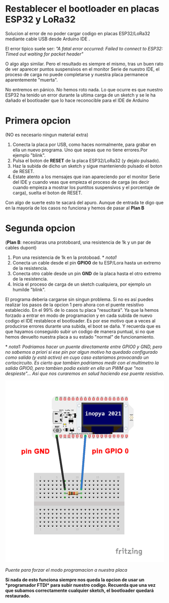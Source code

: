 # Restablecer el bootloader en placas ESP32 y LoRa32
Solucion al error de no poder cargar codigo en placas ESP32/LoRa32 mediante cable USB desde Arduino IDE .

El error tipico suele ser:
*"A fatal error occurred: Failed to connect to ESP32: Timed out waiting for packet header"*

O algo  algo similar. Pero el resultado es siempre el mismo, tras un buen rato de ver aparecer puntos suspensivos en el monitor Serie de nuestro IDE, el proceso de carga no puede completarse y nuestra placa permanece aparentemente "muerta".

No entremos en pánico. No hemos roto nada. Lo que ocurre es que nuestro ESP32 ha tenido un error durante la ultima carga de un sketch y se le ha dañado el bootloader que lo hace reconocible para el IDE de Arduino

# Primera opcion 
(NO es necesario ningun material extra)

  1) Conecta la placa por USB, como haces normalmente, para grabar en ella un nuevo programa. Uno que sepas que no tiene errores.Por ejemplo "blink".
  2) Pulsa el boton de **RESET** de la placa ESP32/LoRa32 (y dejalo pulsado).
  3) Haz la subida de dicho un sketch y sigue manteniendo pulsado el boton de RESET.
  4) Estate atento a los mensajes que iran apareciendo por el monitor Serie del IDE  y cuando veas que empieza el proceso de carga (es decir cuando empieza a  mostrar los puntitos suspensivos y el porcentaje de carga), suelta el boton de RESET.
  

Con algo de suerte esto te sacará del apuro. Aunque de entrada te digo que en la mayoría de los casos no funciona y hemos de pasar al **Plan B**


# Segunda opcion
(**Plan B**: necesitaras una protoboard, una resistencia de 1k y un par de cables dupont)

  1) Pon una resistencia de 1k en la protoboad. \* *nota1*
  2) Conecta un cable desde el pin **GPIO0** de tu ESP/Lora hasta un extremo de la resistencia.
  3) Conecta otro cable desde un pin **GND** de la placa hasta el otro extremo de la resistencia.
  4) Inicia el proceso de carga de un sketch cualquiera, por ejemplo un humilde "blink".

El programa deberia cargarse sin singun problema. Si no es así puedes realizar los pasos de la opcion 1 pero ahora con el puente resistivo establecido.
En el 99% de lo casos tu placa "resucitará". Ya que la hemos forzado a entrar en modo de programacion y en cada subida de nuevo codigo el IDE restablece el bootloader. 
Es por ese motivo que a veces al producirse errores durante una subida, el boot se daña.
Y recuerda que es que hayamos conseguido subir un codigo de manera puntual, si no que hemos devuelto nuestra placa a su estado "normal" de funcionamiento.

  \* *nota1: Podriamos hacer un puente directamente entre GPIO0 y GND, pero no sabemos a priori si ese pin por algun motivo ha quedado configurado como salida (y está activo) en cuyo caso estariamos provocando un cortocircuito. Es cierto que tambien podriamos medir con el multimetro la salida GPIO0, pero tambien podia existir en ella un PWM que "nos despieste"...  Así que nos curaremos en salud haciendo ese puente resistivo.*




![](./reset-bootloader-lora-esp-32.png)

*Puente para forzar el modo programacion a nuestra placa*


**Si nada de esto funciona siempre nos queda la opcion de usar un \*programador FTDI\* para subir nuestro codigo. Recuerda que una vez que subamos correctamente cualquier sketch, el bootloader quedará restaurado.**


